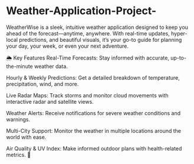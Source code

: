 # Weather-Application-Project-

WeatherWise is a sleek, intuitive weather application designed to keep you ahead of the forecast—anytime, anywhere. With real-time updates, hyper-local predictions, and beautiful visuals, it’s your go-to guide for planning your day, your week, or even your next adventure.

🌦️ Key Features
Real-Time Forecasts: Stay informed with accurate, up-to-the-minute weather data.

Hourly & Weekly Predictions: Get a detailed breakdown of temperature, precipitation, wind, and more.

Live Radar Maps: Track storms and monitor cloud movements with interactive radar and satellite views.

Weather Alerts: Receive notifications for severe weather conditions and warnings.

Multi-City Support: Monitor the weather in multiple locations around the world with ease.

Air Quality & UV Index: Make informed outdoor plans with health-related metrics.
🌈 
